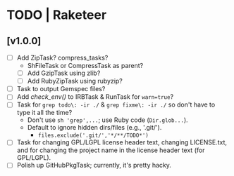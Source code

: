 # TODO | Raketeer

## [v1.0.0]
- [ ] Add ZipTask? compress_tasks?
    - ShFileTask or CompressTask as parent?
    - [ ] Add GzipTask using zlib?
    - [ ] Add RubyZipTask using rubyzip?
- [ ] Task to output Gemspec files?
- [ ] Add *check_env()* to IRBTask & RunTask for `warn=true`?
- [ ] Task for `grep todo\: -ir ./` & `grep fixme\: -ir ./` so don't have to type it all the time?
    - Don't use `sh 'grep',...`; use Ruby code (`Dir.glob...`).
    - Default to ignore hidden dirs/files (e.g., '.git/').
        - `files.exclude('.git/','*/**/TODO*')`
- [ ] Task for changing GPL/LGPL license header text, changing LICENSE.txt, and for changing the project name in the license header text (for GPL/LGPL).
- [ ] Polish up GitHubPkgTask; currently, it's pretty hacky.
